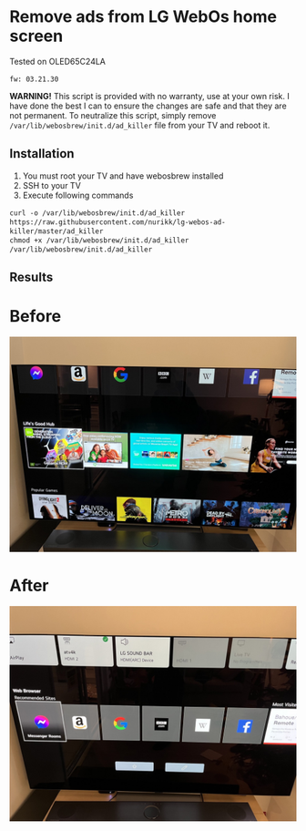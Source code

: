 # Remove ads from LG WebOs home screen
Tested on OLED65C24LA
    
    fw: 03.21.30


**WARNING!** This script is provided with no warranty, use at your own risk. 
I have done the best I can to ensure the changes are safe and that they are not permanent.
To neutralize this script, simply remove `/var/lib/webosbrew/init.d/ad_killer` file from your TV and reboot it.

## Installation
1. You must root your TV and have webosbrew installed
2. SSH to your TV
3. Execute following commands
```
curl -o /var/lib/webosbrew/init.d/ad_killer https://raw.githubusercontent.com/nurikk/lg-webos-ad-killer/master/ad_killer
chmod +x /var/lib/webosbrew/init.d/ad_killer
/var/lib/webosbrew/init.d/ad_killer
```


## Results

# Before

![Before](./img/before.jpeg)
# After

![After](./img/after.jpeg)
